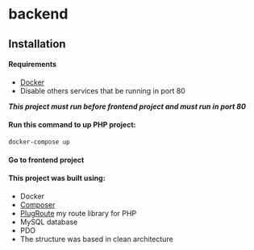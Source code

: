# backend

## Installation

#### Requirements
* [Docker](https://www.docker.com/)
* Disable others services that be running in port 80

***This project must run before frontend project and must run in port 80***

#### Run this command to up PHP project:
```
docker-compose up
```

#### Go to frontend project

#### This project was built using:
* Docker
* [Composer](https://getcomposer.org/)
* [PlugRoute](https://github.com/erandirjunior/plug-route) my route library for PHP
* MySQL database
* PDO
* The structure was based in clean architecture
